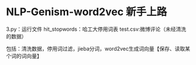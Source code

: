 # NLP-Genism-word2vec 新手上路
3.py：运行文件
hit_stopwords：哈工大停用词表
test.csv:微博评论（未经清洗的数据）

包括：清洗数据，停用词过滤，jieba分词，word2vec生成词向量【保存、读取某个词的词向量】
